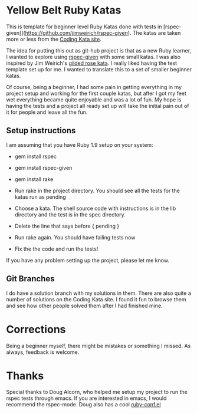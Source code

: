 # Yellow Belt Ruby Katas

This is template for beginner level Ruby Katas done with tests
in [rspec-given]](https://github.com/jimweirich/rspec-given).
The katas are taken more or less from the 
[Coding Kata site](http://codingkata.org/katas).

The idea for putting this out as git-hub project is that as a new Ruby learner,
I wanted to explore using
[rspec-given](https://github.com/jimweirich/rspec-given) with some
small katas.  I was also inspired by Jim Weirich's [gilded rose
kata](https://github.com/jimweirich/gilded_rose_kata).  I really liked
having the test template set up for me.  I wanted to translate this to
a set of smaller beginner katas.  

Of course, being a beginner, I had some pain in getting everything in my project setup
and working for the first couple katas, but after I got my feet wet everything
became quite enjoyable and was a lot of fun.  My hope is having the
tests and a project all ready set up will take the initial pain out of
it for people and leave all the fun.

## Setup instructions

I am assuming that you have Ruby 1.9 setup on your system:

* gem install rspec
* gem install rspec-given
* gem install rake

* Run rake in the project directory. You should see all the tests for
  the katas run as pending
* Choose a kata.  The shell source code with instructions is in the lib directory and the test
  is in the spec directory.
* Delete the line that says 
          before { pending }
* Run rake again.  You should have failing tests now
* Fix the the code and run the tests!

If you have any problem setting up the project, please let me know.


## Git Branches

I do have a solution branch with my solutions in them.  There are also
quite a number of solutions on the Coding Kata site.  I found it fun
to browse them and see how other people solved them after I had
finished mine. 

# Corrections

Being a beginner myself, there might be mistakes or something I
missed.  As always, feedback is welcome.

# Thanks

Special thanks to Doug Alcorn, who helped me setup my project to run
the rspec tests through emacs.  If you are interested in emacs, I
would recommend the rspec-mode.  Doug also has a cool [ruby-conf.el](https://github.com/dougalcorn/emacs.d/blob/master/ruby-conf.el)

